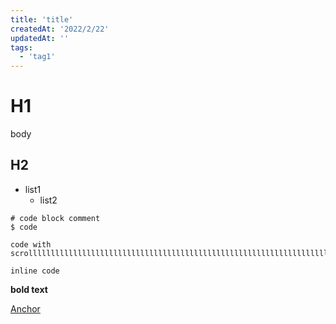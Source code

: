 ```yaml
---
title: 'title'
createdAt: '2022/2/22'
updatedAt: ''
tags:
  - 'tag1'
---
```


# H1

body

## H2

- list1
  - list2

```
# code block comment
$ code
```

```
code with scrollllllllllllllllllllllllllllllllllllllllllllllllllllllllllllllllllllllllllllllllllllllllllllllllllllllllllllllllllllllllllllllllllllllllllllllllllllllllllllllllllllllllllllllllllllllllllllllllllllllllllllllllllllllllllllllllllllllllllllllllllllllllllllllllllllllllllllllllllllllllllllllllllllllllllllllllllllllllllllllllllllllllllllllllllllllllllllllllllllllllllllllllllllllllllllllllllllll
```

`inline code`

**bold text**

[Anchor](#sample)
